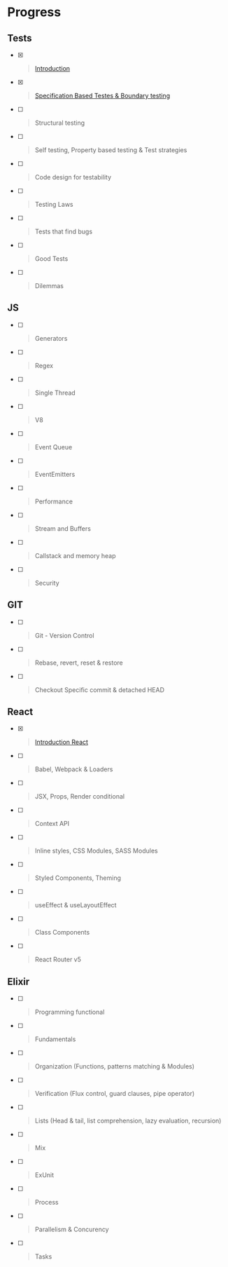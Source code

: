 # Progress

## Tests
- [x] > [Introduction](../tests/introduction.md)
- [x] > [Specification Based Testes & Boundary testing](../tests/Specification%20Based%20Testes%20%26%20Boundary%20testing.md)
- [ ] > Structural testing
- [ ] > Self testing, Property based testing & Test strategies
- [ ] > Code design for testability
- [ ] > Testing Laws
- [ ] > Tests that find bugs
- [ ] > Good Tests
- [ ] > Dilemmas

## JS
- [ ] > Generators
- [ ] > Regex
- [ ] > Single Thread
- [ ] > V8
- [ ] > Event Queue
- [ ] > EventEmitters
- [ ] > Performance
- [ ] > Stream and Buffers
- [ ] > Callstack and memory heap
- [ ] > Security

## GIT
- [ ] > Git - Version Control
- [ ] > Rebase, revert, reset & restore
- [ ] > Checkout Specific commit & detached HEAD

## React
- [x] > [Introduction React](../react/introduction.md)
- [ ] > Babel, Webpack & Loaders
- [ ] > JSX, Props, Render conditional
- [ ] > Context API
- [ ] > Inline styles, CSS Modules, SASS Modules
- [ ] > Styled Components, Theming
- [ ] > useEffect & useLayoutEffect
- [ ] > Class Components
- [ ] > React Router v5

## Elixir
- [ ] > Programming functional
- [ ] > Fundamentals
- [ ] > Organization (Functions, patterns matching & Modules)
- [ ] > Verification (Flux control, guard clauses, pipe operator)
- [ ] > Lists (Head & tail, list comprehension, lazy evaluation, recursion)
- [ ] > Mix
- [ ] > ExUnit
- [ ] > Process
- [ ] > Parallelism & Concurency
- [ ] > Tasks

